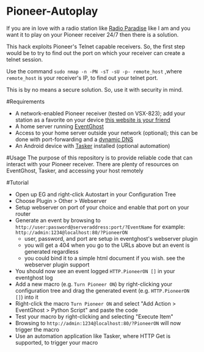 Pioneer-Autoplay
================

If you are in love with a radio station like [Radio Paradise](http://www.radioparadise.com) like I am and you want it to play on your Pioneer receiver 24/7 then there is a solution.

This hack exploits Pioneer's Telnet capable receivers. So, the first step would be to try to find out the port on which your receiver can create a telnet session.

Use the command
`sudo nmap -n -PN -sT -sU -p- remote_host`
,where `remote_host` is your receiver's IP, to find out your telnet port.

This is by no means a secure solution. So, use it with security in mind.

#Requirements
* A network-enabled Pioneer receiver (tested on VSX-823); add your station as a favorite on your device [this website is your friend](http://pioneer.vtuner.com)
* A home server running [EventGhost](http://www.eventghost.org)
* Access to your home server outside your network (optional); this can be done with port-forwarding and a [dynamic DNS](http://www.noip.com)
* An Android device with [Tasker](http://tasker.dinglisch.net) installed (optional automation)

#Usage
The purpose of this repository is to provide reliable code that can interact with your Pioneer receiver. There are plenty of resources on EventGhost, Tasker, and accessing your host remotely

#Tutorial
* Open up EG and right-click Autostart in your Configuration Tree
* Choose Plugin > Other > Webserver
* Setup webserver on port of your choice and enable that port on your router
* Generate an event by browsing to `http://user:password@serveraddress:port/?EventName` for example: `http://admin:1234@localhost:80/?PioneerON`
	- user, password, and port are setup in eventghost's webserver plugin
	- you will get a 404 when you go to the URLs above but an event is generated regardless
	- you could bind it to a simple html document if you wish. see the webserver plugin support
* You should now see an event logged `HTTP.PioneerON []` in your eventghost log
* Add a new macro (e.g. `Turn Pioneer ON`) by right-clicking your configuration tree and drag the generated event (e.g. `HTTP.PioneerON []`) into it
* Right-click the macro `Turn Pioneer ON` and select "Add Action > EventGhost > Python Script" and paste the code
* Test your macro by right-clicking and selecting "Execute Item"
* Browsing to `http://admin:1234@localhost:80/?PioneerON` will now trigger the macro
* Use an automation application like Tasker, where HTTP Get is supported, to trigger your macro